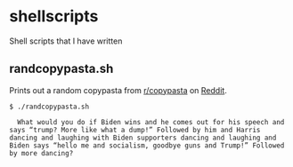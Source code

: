 # shellscripts
Shell scripts that I have written

## randcopypasta.sh
Prints out a random copypasta from [r/copypasta](https://www.reddit.com/r/copypasta/new) on [Reddit](https://www.reddit.com).

```
$ ./randcopypasta.sh

  What would you do if Biden wins and he comes out for his speech and says “trump? More like what a dump!” Followed by him and Harris dancing and laughing with Biden supporters dancing and laughing and Biden says “hello me and socialism, goodbye guns and Trump!” Followed by more dancing?

```
